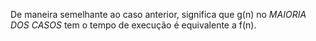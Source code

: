De maneira semelhante ao caso anterior, significa que g(n) no *MAIORIA DOS CASOS* tem o tempo de execução é equivalente a f(n).
